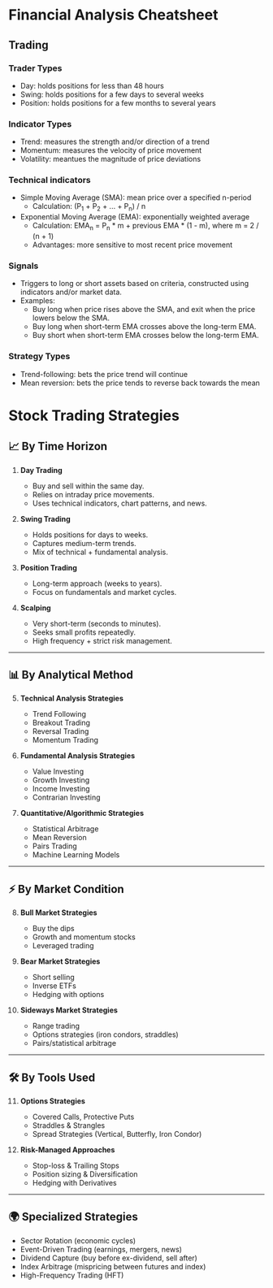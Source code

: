 # Financial Analysis Cheatsheet

## Trading

### Trader Types

- Day: holds positions for less than 48 hours
- Swing: holds positions for a few days to several weeks
- Position: holds positions for a few months to several years

### Indicator Types

- Trend: measures the strength and/or direction of a trend
- Momentum: measures the velocity of price movement
- Volatility: meantues the magnitude of price deviations

### Technical indicators

- Simple Moving Average (SMA): mean price over a specified n-period
  - Calculation: (P<sub>1</sub> + P<sub>2</sub> + ... + P<sub>n</sub>) / n
- Exponential Moving Average (EMA): exponentially weighted average
  - Calculation: EMA<sub>n</sub> = P<sub>n</sub> * m + previous EMA * (1 - m), where m = 2 / (n + 1)
  - Advantages: more sensitive to most recent price movement

### Signals

- Triggers to long or short assets based on criteria, constructed using indicators and/or market data.
- Examples:
  - Buy long when price rises above the SMA, and exit when the price lowers below the SMA.
  - Buy long when short-term EMA crosses above the long-term EMA.
  - Buy short when short-term EMA crosses below the long-term EMA.
  

### Strategy Types

- Trend-following: bets the price trend will continue
- Mean reversion: bets the price tends to reverse back towards the mean

# Stock Trading Strategies

## 📈 By Time Horizon
1. **Day Trading**
   - Buy and sell within the same day.
   - Relies on intraday price movements.
   - Uses technical indicators, chart patterns, and news.

2. **Swing Trading**
   - Holds positions for days to weeks.
   - Captures medium-term trends.
   - Mix of technical + fundamental analysis.

3. **Position Trading**
   - Long-term approach (weeks to years).
   - Focus on fundamentals and market cycles.

4. **Scalping**
   - Very short-term (seconds to minutes).
   - Seeks small profits repeatedly.
   - High frequency + strict risk management.

---

## 📊 By Analytical Method
5. **Technical Analysis Strategies**
   - Trend Following
   - Breakout Trading
   - Reversal Trading
   - Momentum Trading

6. **Fundamental Analysis Strategies**
   - Value Investing
   - Growth Investing
   - Income Investing
   - Contrarian Investing

7. **Quantitative/Algorithmic Strategies**
   - Statistical Arbitrage
   - Mean Reversion
   - Pairs Trading
   - Machine Learning Models

---

## ⚡ By Market Condition
8. **Bull Market Strategies**
   - Buy the dips
   - Growth and momentum stocks
   - Leveraged trading

9. **Bear Market Strategies**
   - Short selling
   - Inverse ETFs
   - Hedging with options

10. **Sideways Market Strategies**
    - Range trading
    - Options strategies (iron condors, straddles)
    - Pairs/statistical arbitrage

---

## 🛠 By Tools Used
11. **Options Strategies**
    - Covered Calls, Protective Puts
    - Straddles & Strangles
    - Spread Strategies (Vertical, Butterfly, Iron Condor)

12. **Risk-Managed Approaches**
    - Stop-loss & Trailing Stops
    - Position sizing & Diversification
    - Hedging with Derivatives

---

## 🌍 Specialized Strategies
- Sector Rotation (economic cycles)
- Event-Driven Trading (earnings, mergers, news)
- Dividend Capture (buy before ex-dividend, sell after)
- Index Arbitrage (mispricing between futures and index)
- High-Frequency Trading (HFT)
